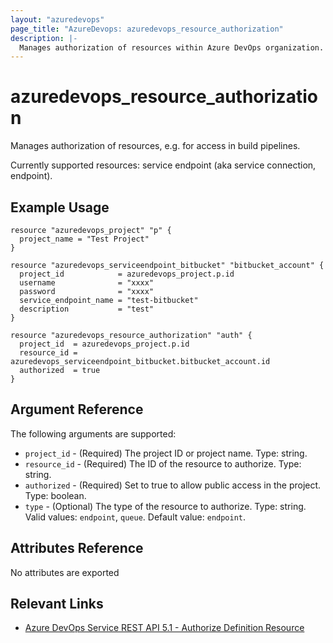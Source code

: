```yaml
---
layout: "azuredevops"
page_title: "AzureDevops: azuredevops_resource_authorization"
description: |-
  Manages authorization of resources within Azure DevOps organization.
---
```


# azuredevops_resource_authorization

Manages authorization of resources, e.g. for access in build pipelines.

Currently supported resources: service endpoint (aka service connection, endpoint).

## Example Usage

```hcl
resource "azuredevops_project" "p" {
  project_name = "Test Project"
}

resource "azuredevops_serviceendpoint_bitbucket" "bitbucket_account" {
  project_id            = azuredevops_project.p.id
  username              = "xxxx"
  password              = "xxxx"
  service_endpoint_name = "test-bitbucket"
  description           = "test"
}

resource "azuredevops_resource_authorization" "auth" {
  project_id  = azuredevops_project.p.id
  resource_id = azuredevops_serviceendpoint_bitbucket.bitbucket_account.id
  authorized  = true
}
```

## Argument Reference

The following arguments are supported:

* `project_id` - (Required) The project ID or project name. Type: string.
* `resource_id` - (Required) The ID of the resource to authorize. Type: string.
* `authorized` - (Required) Set to true to allow public access in the project. Type: boolean.
* `type` - (Optional) The type of the resource to authorize. Type: string. Valid values: `endpoint`, `queue`. Default value: `endpoint`.

## Attributes Reference

No attributes are exported

## Relevant Links

* [Azure DevOps Service REST API 5.1 - Authorize Definition Resource](https://docs.microsoft.com/en-us/rest/api/azure/devops/build/resources/authorize%20definition%20resources?view=azure-devops-rest-5.1)
